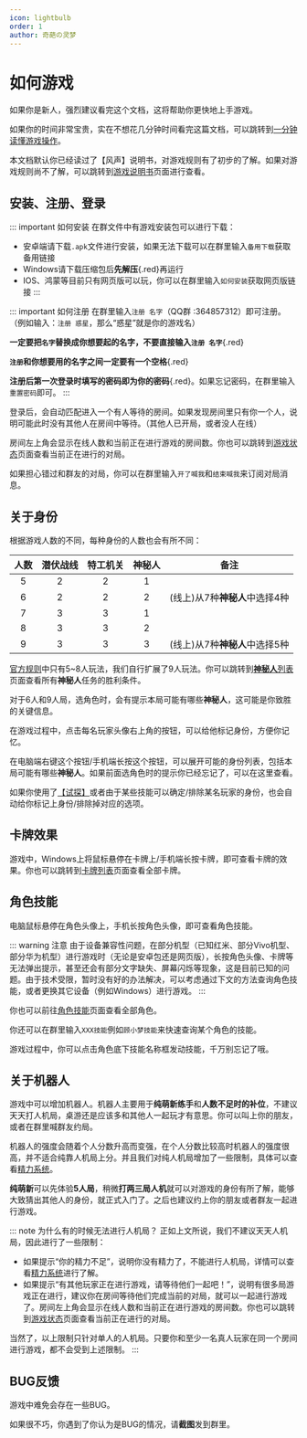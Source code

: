 ```yaml
---
icon: lightbulb
order: 1
author: 奇葩の灵梦
---
```


# 如何游戏

如果你是新人，强烈建议看完这个文档，这将帮助你更快地上手游戏。

如果你的时间非常宝贵，实在不想花几分钟时间看完这篇文档，可以跳转到[一分钟读懂游戏操作](welcome_simplified.md)。

本文档默认你已经读过了【风声】说明书，对游戏规则有了初步的了解。如果对游戏规则尚不了解，可以跳转到[游戏说明书](../guide/how_to_play.md)页面进行查看。

## 安装、注册、登录

::: important 如何安装
在群文件中有游戏安装包可以进行下载：
- 安卓端请下载`.apk`文件进行安装，如果无法下载可以在群里输入`备用下载`获取备用链接
- Windows请下载压缩包后**先解压**{.red}再运行
- IOS、鸿蒙等目前只有网页版可以玩，你可以在群里输入`如何安装`获取网页版链接
:::

::: important 如何注册
在群里输入`注册 名字`（QQ群 :364857312）即可注册。（例如输入：`注册 惑星`，那么“惑星”就是你的游戏名）

**一定要把`名字`替换成你想要起的名字，不要直接输入`注册 名字`**{.red}

**`注册`和你想要用的名字之间一定要有一个空格**{.red}

**注册后第一次登录时填写的密码即为你的密码**{.red}。如果忘记密码，在群里输入`重置密码`即可。
:::

登录后，会自动匹配进入一个有人等待的房间。如果发现房间里只有你一个人，说明可能此时没有其他人在房间中等待。（其他人已开局，或者没人在线）

房间左上角会显示在线人数和当前正在进行游戏的房间数。你也可以跳转到[游戏状态](/game/game_status.md)页面查看当前正在进行的对局。

如果担心错过和群友的对局，你可以在群里输入`开了喊我`和`结束喊我`来订阅对局消息。

## 关于身份

根据游戏人数的不同，每种身份的人数也会有所不同：

| **人数** | **潜伏战线** | **特工机关** | **神秘人** | **备注**              |
|:------:|:--------:|:--------:|:-------:|---------------------|
|   5    |    2     |    2     |    1    |                     |
|   6    |    2     |    2     |    2    | (线上)从7种**神秘人**中选择4种 |
|   7    |    3     |    3     |    1    |                     |
|   8    |    3     |    3     |    2    |                     |
|   9    |    3     |    3     |    3    | (线上)从7种**神秘人**中选择5种 |

[官方规则](../guide/how_to_play.md#一、分发身份牌)中只有5~8人玩法，我们自行扩展了9人玩法。你可以跳转到[**神秘人**列表](../card/secret_task.md)页面查看所有**神秘人**任务的胜利条件。

对于6人和9人局，选角色时，会有提示本局可能有哪些**神秘人**，这可能是你致胜的关键信息。

在游戏过程中，点击每名玩家头像右上角的按钮，可以给他标记身份，方便你记忆。

在电脑端右键这个按钮/手机端长按这个按钮，可以展开可能的身份列表，包括本局可能有哪些**神秘人**。如果前面选角色时的提示你已经忘记了，可以在这里查看。

如果你使用了[【试探】](../card/card.md)或者由于某些技能可以确定/排除某名玩家的身份，也会自动给你标记上身份/排除掉对应的选项。

## 卡牌效果

游戏中，Windows上将鼠标悬停在卡牌上/手机端长按卡牌，即可查看卡牌的效果。你也可以跳转到[卡牌列表](../card/card.md)页面查看全部卡牌。

## 角色技能

电脑鼠标悬停在角色头像上，手机长按角色头像，即可查看角色技能。

::: warning 注意
由于设备兼容性问题，在部分机型（已知红米、部分Vivo机型、部分华为机型）进行游戏时（无论是安卓包还是网页版），长按角色头像、卡牌等无法弹出提示，甚至还会有部分文字缺失、屏幕闪烁等现象，这是目前已知的问题。由于技术受限，暂时没有好的办法解决，可以考虑通过下文的方法查询角色技能，或者更换其它设备（例如Windows）进行游戏。
:::

你也可以前往[角色技能](../skills)页面查看全部角色。

你还可以在群里输入`XXX技能`例如`顾小梦技能`来快速查询某个角色的技能。

游戏过程中，你可以点击角色底下技能名称框发动技能，千万别忘记了哦。

## 关于机器人

游戏中可以增加机器人。机器人主要用于**纯萌新练手**和**人数不足时的补位**，不建议天天打人机局，桌游还是应该多和其他人一起玩才有意思。你可以叫上你的朋友，或者在群里喊群友约局。

机器人的强度会随着个人分数升高而变强，在个人分数比较高时机器人的强度很高，并不适合纯靠人机局上分。并且我们对纯人机局增加了一些限制，具体可以查看[精力系统](score_and_season.md#精力系统)。

**纯萌新**可以先体验**5人局**，稍微**打两三局人机**就可以对游戏的身份有所了解，能够大致猜出其他人的身份，就正式入门了。之后也建议约上你的朋友或者群友一起进行游戏。

::: note 为什么有的时候无法进行人机局？
正如上文所说，我们不建议天天人机局，因此进行了一些限制：
- 如果提示“你的精力不足”，说明你没有精力了，不能进行人机局，详情可以查看[精力系统](score_and_season.md#精力系统)进行了解。
- 如果提示“有其他玩家正在进行游戏，请等待他们一起吧！”，说明有很多局游戏正在进行，建议你在房间等待他们完成当前的对局，就可以一起进行游戏了。房间左上角会显示在线人数和当前正在进行游戏的房间数。你也可以跳转到[游戏状态](/game/game_status.md)页面查看当前正在进行的对局。

当然了，以上限制只针对单人的人机局。只要你和至少一名真人玩家在同一个房间进行游戏，都不会受到上述限制。
:::

## BUG反馈

游戏中难免会存在一些BUG。

如果很不巧，你遇到了你认为是BUG的情况，请**截图**发到群里。
